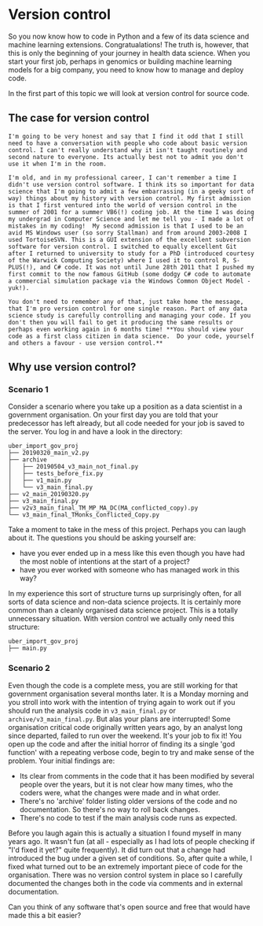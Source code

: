 # Version control

So you now know how to code in Python and a few of its data science and machine learning extensions. Congratualations! The truth is, however, that this is only the beginning of your journey in health data science. When you start your first job, perhaps in genomics or building machine learning models for a big company, you need to know how to manage and deploy code.  

In the first part of this topic we will look at version control for source code.

## The case for version control

```{admonition} "Wait.. you DON'T use version control for your code?!"
I'm going to be very honest and say that I find it odd that I still need to have a conversation with people who code about basic version control. I can't really understand why it isn't taught routinely and second nature to everyone. Its actually best not to admit you don't use it when I'm in the room.  

I'm old, and in my professional career, I can't remember a time I didn't use version control software. I think its so important for data science that I'm going to admit a few embarrassing (in a geeky sort of way) things about my history with version control. My first admission is that I first ventured into the world of version control in the summer of 2001 for a summer VB6(!) coding job. At the time I was doing my undergrad in Computer Science and let me tell you - I made a lot of mistakes in my coding!  My second admission is that I used to be an avid MS Windows user (so sorry Stallman) and from around 2003-2008 I used TortoiseSVN. This is a GUI extension of the excellent subversion software for version control. I switched to equally excellent Git after I returned to university to study for a PhD (introduced courtesy of the Warwick Computing Society) where I used it to control R, S-PLUS(!), and C# code. It was not until June 28th 2011 that I pushed my first commit to the now famous GitHub (some dodgy C# code to automate a commercial simulation package via the Windows Common Object Model - yuk!).  

You don't need to remember any of that, just take home the message, that I'm pro version control for one single reason. Part of any data science study is carefully controlling and managing your code. If you don't then you will fail to get it producing the same results or perhaps even working again in 6 months time! **You should view your code as a first class citizen in data science.  Do your code, yourself and others a favour - use version control.**
```

## Why use version control?

### Scenario 1

Consider a scenario where you take up a position as a data scientist in a government organisation.  On your first day you are told that your predecessor has left already, but all code needed for your job is saved to the server.  You log in and have a look in the directory:

```
uber_import_gov_proj
├── 20190320_main_v2.py
├── archive
│   ├── 20190504_v3_main_not_final.py
│   ├── tests_before_fix.py
│   ├── v1_main.py
│   └── v3_main_final.py
├── v2_main_20190320.py
├── v3_main_final.py
├── v2v3_main_final_TM_MP_MA_DC(MA_conflicted_copy).py
└── v3_main_final_TMonks_Conflicted_Copy.py
```
Take a moment to take in the mess of this project.  Perhaps you can laugh about it.  The questions you should be asking yourself are:

* have you ever ended up in a mess like this even though you have had the most noble of intentions at the start of a project?
* have you ever worked with someone who has managed work in this way?

In my experience this sort of structure turns up surprisingly often, for all sorts of data science and non-data science projects.  It is certainly more common than a cleanly organised data science project.  This is a totally unnecessary situation.  With version control we actually only need this structure:

```
uber_import_gov_proj
├── main.py
```

### Scenario 2

Even though the code is a complete mess, you are still working for that government organisation several months later.  It is a Monday morning and you stroll into work with the intention of trying again to work out if you should run the analysis code in `v3_main_final.py` or `archive/v3_main_final.py`.  But alas your plans are interrupted!  Some organisation critical code originally written years ago, by an analyst long since departed, failed to run over the weekend. It's your job to fix it!  You open up the code and after the initial horror of finding its a single 'god function' with a repeating verbose code, begin to try and make sense of the problem.  Your initial findings are:

* Its clear from comments in the code that it has been modified by several people over the years, but it is not clear how many times, who the coders were, what the changes were made and in what order.  
* There's no 'archive' folder listing older versions of the code and no documentation.  So there's no way to roll back changes.
* There's no code to test if the main analysis code runs as expected.

Before you laugh again this is actually a situation I found myself in many years ago. It wasn't fun (at all - especially as I had lots of people checking if "I'd fixed it yet?" quite frequently). It did turn out that a change had introduced the bug under a given set of conditions. So, after quite a while, I fixed what turned out to be an extremely important piece of code for the organisation.  There was no version control system in place so I carefully documented the changes both in the code via comments and in external documentation. 

Can you think of any software that's open source and free that would have made this a bit easier?







